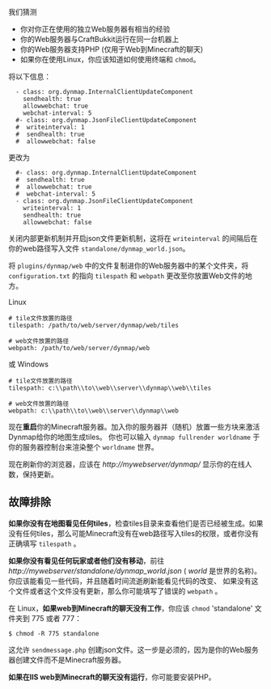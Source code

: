 我们猜测

* 你对你正在使用的独立Web服务器有相当的经验
* 你的Web服务器与CraftBukkit运行在同一台机器上
* 你的Web服务器支持PHP (仅用于Web到Minecraft的聊天)
* 如果你在使用Linux，你应该知道如何使用终端和 `chmod`。

将以下信息：

      - class: org.dynmap.InternalClientUpdateComponent
        sendhealth: true
        allowwebchat: true
        webchat-interval: 5
      #- class: org.dynmap.JsonFileClientUpdateComponent
      #  writeinterval: 1
      #  sendhealth: true
      #  allowwebchat: false


更改为

      #- class: org.dynmap.InternalClientUpdateComponent
      #  sendhealth: true
      #  allowwebchat: true
      #  webchat-interval: 5
      - class: org.dynmap.JsonFileClientUpdateComponent
        writeinterval: 1
        sendhealth: true
        allowwebchat: false

关闭内部更新机制并开启json文件更新机制，这将在 `writeinterval` 的间隔后在你的web路径写入文件 `standalone/dynmap_world.json`。

将 `plugins/dynmap/web` 中的文件复制进你的Web服务器中的某个文件夹，将 `configuration.txt` 的指向 `tilespath` 和 `webpath` 更改至你放置Web文件的地方。

Linux

    # tile文件放置的路径
    tilespath: /path/to/web/server/dynmap/web/tiles

    # web文件放置的路径
    webpath: /path/to/web/server/dynmap/web

或 Windows

    # tile文件放置的路径
    tilespath: c:\\path\\to\\web\\server\\dynmap\\web\\tiles

    # web文件放置的路径
    webpath: c:\\path\\to\\web\\server\\dynmap\\web

现在**重启**你的Minecraft服务器。加入你的服务器并（随机）放置一些方块来激活Dynmap给你的地图生成tiles。
你也可以输入 `dynmap fullrender worldname` 于你的服务器控制台来渲染整个 `worldname` 世界。

现在刷新你的浏览器，应该在 *http://mywebserver/dynmap/* 显示你的在线人数，保持更新。

## 故障排除 ##

**如果你没有在地图看见任何tiles**，检查tiles目录来查看他们是否已经被生成。如果没有任何tiles，那么可能Minecraft没有在web路径写入tiles的权限，或者你没有正确填写 `tilespath` 。

**如果你没有看见任何玩家或者他们没有移动**，前往 *http://mywebserver/standalone/dynmap_world.json* ( *world* 是世界的名称)。你应该能看见一些代码，并且随着时间流逝刷新能看见代码的改变、 如果没有这个文件或者这个文件没有更新，那么你可能填写了错误的 `webpath` 。

在 Linux，**如果web到Minecraft的聊天没有工作**，你应该 `chmod` 'standalone' 文件夹到 775 或者 777：

    $ chmod -R 775 standalone

这允许 `sendmessage.php` 创建json文件。这一步是必须的，因为是你的Web服务器创建文件而不是Minecraft服务器。

**如果在IIS web到Minecraft的聊天没有运行**，你可能要安装PHP。
